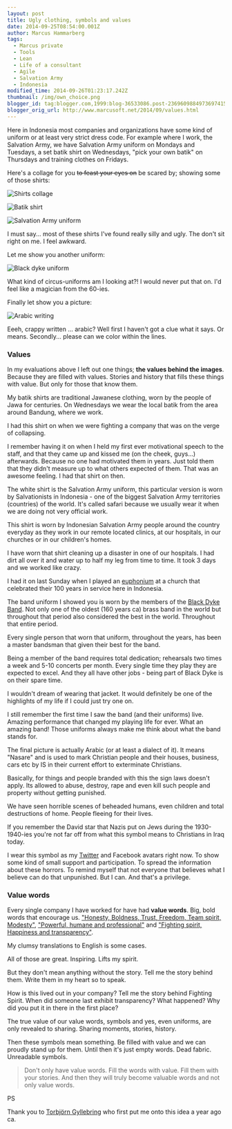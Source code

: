 ```yaml
---
layout: post
title: Ugly clothing, symbols and values
date: 2014-09-25T08:54:00.001Z
author: Marcus Hammarberg
tags:
  - Marcus private
  - Tools
  - Lean
  - Life of a consultant
  - Agile
  - Salvation Army
  - Indonesia
modified_time: 2014-09-26T01:23:17.242Z
thumbnail: /img/own_choice.png
blogger_id: tag:blogger.com,1999:blog-36533086.post-2369609884973697415
blogger_orig_url: http://www.marcusoft.net/2014/09/values.html
---
```


Here in Indonesia most companies and organizations have some kind of uniform or at least very strict dress code. For example where I work, the Salvation Army, we have Salvation Army uniform on Mondays and Tuesdays, a set batik shirt on Wednesdays, "pick your own batik" on Thursdays and training clothes on Fridays.

Here's a collage for you ~~to feast your eyes on~~ be scared by; showing some of those shirts:

![Shirts collage](/img/own_choice.png)

![Batik shirt](/img/set_batik_and_beard.jpg)

![Salvation Army uniform](/img/uniform.jpg)

I must say... most of these shirts I've found really silly and ugly. The don't sit right on me. I feel awkward.

Let me show you another uniform:

![Black dyke uniform](/img/black_dyke.JPG)

What kind of circus-uniforms am I looking at?! I would never put that on. I'd feel like a magician from the 60-ies.

Finally let show you a picture:

![Arabic writing](/img/christiansInIraq.jpeg)

Eeeh, crappy written ... arabic? Well first I haven't got a clue what it says. Or means. Secondly... please can we color within the lines.

### Values

In my evaluations above I left out one things; **the values behind the images**. Because they are filled with values. Stories and history that fills these things with value. But only for those that know them.

My batik shirts are traditional Jawanese clothing, worn by the people of Jawa for centuries. On Wednesdays we wear the local batik from the area around Bandung, where we work.

I had this shirt on when we were fighting a company that was on the verge of collapsing.

I remember having it on when I held my first ever motivational speech to the staff, and that they came up and kissed me (on the cheek, guys...) afterwards. Because no one had motivated them in years. Just told them that they didn't measure up to what others expected of them. That was an awesome feeling. I had that shirt on then.

The white shirt is the Salvation Army uniform, this particular version is worn by Salvationists in Indonesia - one of the biggest Salvation Army territories (countries) of the world. It's called safari because we usually wear it when we are doing not very official work.

This shirt is worn by Indonesian Salvation Army people around the country everyday as they work in our remote located clinics, at our hospitals, in our churches or in our children's homes.

I have worn that shirt cleaning up a disaster in one of our hospitals. I had dirt all over it and water up to half my leg from time to time. It took 3 days and we worked like crazy.

I had it on last Sunday when I played an [euphonium](http://en.wikipedia.org/wiki/Euphonium) at a church that celebrated their 100 years in service here in Indonesia.

The band uniform I showed you is worn by the members of the [Black Dyke Band](http://blackdykeband.co.uk/). Not only one of the oldest (160 years ca) brass band in the world but throughout that period also considered the best in the world. Throughout that entire period.

Every single person that worn that uniform, throughout the years, has been a master bandsman that given their best for the band.

Being a member of the band requires total dedication; rehearsals two times a week and 5-10 concerts per month. Every single time they play they are expected to excel. And they all have other jobs - being part of Black Dyke is on their spare time.

I wouldn't dream of wearing that jacket. It would definitely be one of the highlights of my life if I could just try one on.

I still remember the first time I saw the band (and their uniforms) live. Amazing performance that changed my playing life for ever. What an amazing band! Those uniforms always make me think about what the band stands for.

The final picture is actually Arabic (or at least a dialect of it). It means "Nasare" and is used to mark Christian people and their houses, business, cars etc by IS in their current effort to exterminate Christians.

Basically, for things and people branded with this the sign laws doesn't apply. Its allowed to abuse, destroy, rape and even kill such people and property without getting punished.

We have seen horrible scenes of beheaded humans, even children and total destructions of home. People fleeing for their lives.

If you remember the David star that Nazis put on Jews during the 1930-1940-ies you're not far off from what this symbol means to Christians in Iraq today.

I wear this symbol as my [Twitter](http://twitter.com/marcusoftnet) and Facebook avatars right now. To show some kind of small support and participation. To spread the information about these horrors. To remind myself that not everyone that believes what I believe can do that unpunished. But I can. And that's a privilege.

### Value words

Every single company I have worked for have had **value words**. Big, bold words that encourage us. ["Honesty, Boldness, Trust, Freedom, Team spirit, Modesty"](http://www.in.capgemini.com/about/group/values-ethics), ["Powerful, humane and professional"](http://avegagroup.se/sv/Om-Avega-Group/Vara-varderingar/) and ["Fighting spirit, Happiness and transparency"](http://aptitud.se/).

My clumsy translations to English is some cases.

All of those are great. Inspiring. Lifts my spirit.

But they don't mean anything without the story. Tell me the story behind them. Write them in my heart so to speak.

How is this lived out in your company? Tell me the story behind Fighting Spirit. When did someone last exhibit transparency? What happened? Why did you put it in there in the first place?

The true value of our value words, symbols and yes, even uniforms, are only revealed to sharing. Sharing moments, stories, history.

Then these symbols mean something. Be filled with value and we can proudly stand up for them. Until then it's just empty words. Dead fabric. Unreadable symbols.

> Don't only have value words. Fill the words with value. Fill them with your stories. And then they will truly become valuable words and not only value words.

PS

Thank you to [Torbjörn Gyllebring](http://twitter.com/drunkcod) who first put me onto this idea a year ago ca.

